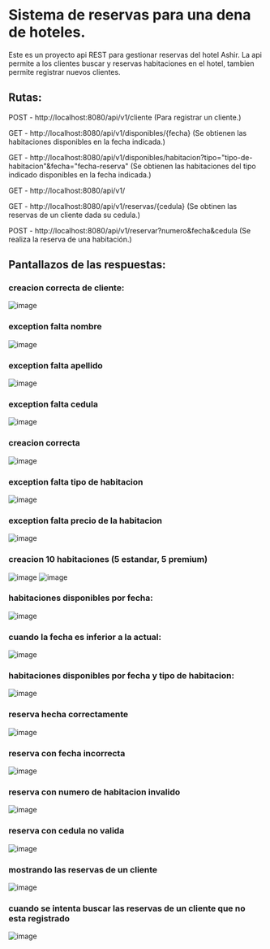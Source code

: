# Sistema de reservas para una dena de hoteles.

Este es un proyecto api REST para gestionar reservas del hotel Ashir. 
La api permite a los clientes buscar y reservas habitaciones en el hotel, tambien permite registrar nuevos clientes.


## Rutas: 

POST - http://localhost:8080/api/v1/cliente  (Para registrar un cliente.)

GET -  http://localhost:8080/api/v1/disponibles/{fecha} (Se obtienen las habitaciones disponibles en la fecha indicada.)

GET -  http://localhost:8080/api/v1/disponibles/habitacion?tipo="tipo-de-habitacion"&fecha="fecha-reserva" (Se obtienen las habitaciones del tipo indicado disponibles en la fecha indicada.)

GET -  http://localhost:8080/api/v1/
 
GET -  http://localhost:8080/api/v1/reservas/{cedula} (Se obtinen las reservas de un cliente dada su cedula.)

POST -  http://localhost:8080/api/v1/reservar?numero&fecha&cedula  (Se realiza la reserva de una habitación.)


## Pantallazos de las respuestas:

### creacion correcta de cliente:
![image](https://user-images.githubusercontent.com/94997816/227660163-d692af47-f833-444e-bb02-2b8acecdab06.png)
### exception falta nombre
![image](https://user-images.githubusercontent.com/94997816/227660191-a25ef340-5c1b-4ee5-95ce-00fb9382a69c.png)
### exception falta apellido
![image](https://user-images.githubusercontent.com/94997816/227660206-55ab9ea5-dd0a-4ca8-ad88-a18f33ec04a1.png)
### exception falta cedula
![image](https://user-images.githubusercontent.com/94997816/227660241-314e06fd-c7bd-41d7-8112-e4f371ec6e88.png)
### creacion correcta 
![image](https://user-images.githubusercontent.com/94997816/227660629-c37cba56-b699-4562-8cd6-c0f4c1637bbf.png)
### exception falta tipo de habitacion
![image](https://user-images.githubusercontent.com/94997816/227660696-a1138245-849d-4454-97fd-02600ad5014e.png)
### exception falta precio de la habitacion
![image](https://user-images.githubusercontent.com/94997816/227660745-5e61aa6b-bcc7-45d3-a3f3-ea9fbe07d5f5.png)
### creacion 10 habitaciones (5 estandar, 5 premium)
![image](https://user-images.githubusercontent.com/94997816/227660826-cdb4f47f-b4ec-42ee-a32c-b28970321f64.png)
![image](https://user-images.githubusercontent.com/94997816/227660840-4a88ccf7-868d-4c65-a924-76fd868ac29e.png)
### habitaciones disponibles por fecha:
![image](https://user-images.githubusercontent.com/94997816/227661001-b9c899f3-6577-4163-ab94-175e1b909204.png)
### cuando la fecha es inferior a la actual:
![image](https://user-images.githubusercontent.com/94997816/227661035-81998cf8-399c-4c80-aa2e-916bcbebebf3.png)
### habitaciones disponibles por fecha y tipo de habitacion:
![image](https://user-images.githubusercontent.com/94997816/227661758-814b00bb-8be7-4c17-8199-f6f46f3246eb.png)
### reserva hecha correctamente
![image](https://user-images.githubusercontent.com/94997816/227661886-13edf1de-a9ac-49ee-80bc-c29bd83ec36d.png)
### reserva con fecha incorrecta
![image](https://user-images.githubusercontent.com/94997816/227662068-304ddbdc-21c5-46b0-89c8-299db6f6b9cc.png)
### reserva con numero de habitacion invalido
![image](https://user-images.githubusercontent.com/94997816/227661992-854df525-340c-427b-bce4-83a8af9db0e5.png)
### reserva con cedula no valida
![image](https://user-images.githubusercontent.com/94997816/227662141-82ca9cf5-fee7-47a2-953a-caac9c658ba3.png)
### mostrando las reservas de un cliente
![image](https://user-images.githubusercontent.com/94997816/227662704-7632432a-8a36-4ce0-9a48-7eb6c4824c76.png)
### cuando se intenta buscar las reservas de un cliente que no esta registrado
![image](https://user-images.githubusercontent.com/94997816/227662805-5f8145bd-e277-4b52-9f08-c3d82d14b0ed.png)
